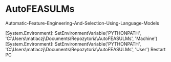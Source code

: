 # AutoFEASULMs
 Automatic-Feature-Engineering-And-Selection-Using-Language-Models

[System.Environment]::SetEnvironmentVariable('PYTHONPATH', 'C:\Users\matlaczj\Documents\Repozytoria\AutoFEASULMs', 'Machine')
[System.Environment]::SetEnvironmentVariable('PYTHONPATH', 'C:\Users\matlaczj\Documents\Repozytoria\AutoFEASULMs', 'User')
Restart PC